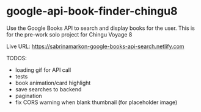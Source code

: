 # google-api-book-finder-chingu8
Use the Google Books API to search and display books for the user. This is for the pre-work solo project for Chingu Voyage 8

Live URL: https://sabrinamarkon-google-books-api-search.netlify.com


TODOS:
- loading gif for API call
- tests
- book animation/card highlight
- save searches to backend
- pagination
- fix CORS warning when blank thumbnail (for placeholder image)